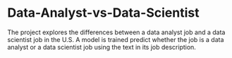 # Data-Analyst-vs-Data-Scientist
The project explores the differences between a data analyst job and a data scientist job in the U.S. 
A model is trained predict whether the job is a data analyst or a data scientist job using the text in its job description. 
